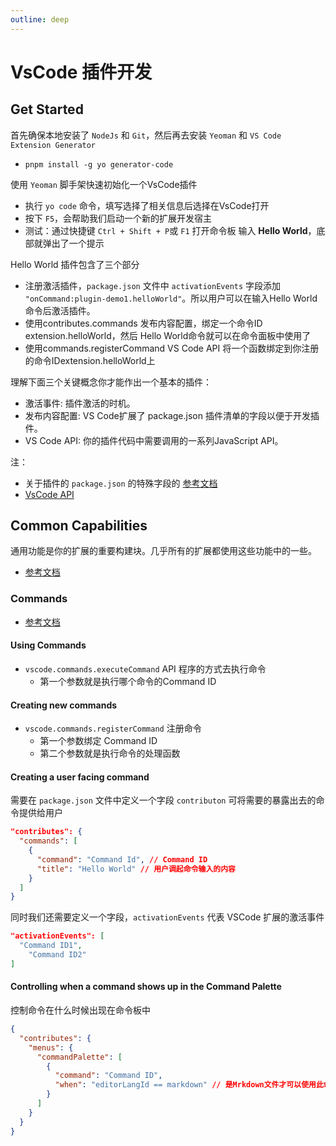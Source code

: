 ```yaml
---
outline: deep
---
```


# VsCode 插件开发

## Get Started

首先确保本地安装了 `NodeJs` 和 `Git`，然后再去安装 `Yeoman` 和 `VS Code Extension Generator`

- `pnpm install -g yo generator-code`

使用 `Yeoman` 脚手架快速初始化一个VsCode插件

- 执行 `yo code` 命令，填写选择了相关信息后选择在VsCode打开
- 按下 `F5`，会帮助我们启动一个新的扩展开发宿主
- 测试：通过快捷键 `Ctrl + Shift + P`或 `F1` 打开命令板 输入 **Hello World**，底部就弹出了一个提示

Hello World 插件包含了三个部分

- 注册激活插件，`package.json` 文件中 `activationEvents` 字段添加 `"onCommand:plugin-demo1.helloWorld"`。所以用户可以在输入Hello World命令后激活插件。
- 使用contributes.commands 发布内容配置，绑定一个命令ID extension.helloWorld，然后 Hello World命令就可以在命令面板中使用了
- 使用commands.registerCommand VS Code API 将一个函数绑定到你注册的命令IDextension.helloWorld上


理解下面三个关键概念你才能作出一个基本的插件：

- 激活事件: 插件激活的时机。
- 发布内容配置: VS Code扩展了 package.json 插件清单的字段以便于开发插件。
- VS Code API: 你的插件代码中需要调用的一系列JavaScript API。

注：

- 关于插件的 `package.json` 的特殊字段的 [参考文档](https://code.visualstudio.com/api/references/extension-manifest)
- [VsCode API](https://code.visualstudio.com/api/references/vscode-api)

## Common Capabilities

通用功能是你的扩展的重要构建块。几乎所有的扩展都使用这些功能中的一些。

- [参考文档](https://code.visualstudio.com/api/extension-capabilities/common-capabilities)

### Commands

- [参考文档](https://code.visualstudio.com/api/extension-guides/command)

#### Using Commands

- `vscode.commands.executeCommand` API 程序的方式去执行命令
  - 第一个参数就是执行哪个命令的Command ID



#### Creating new commands

- `vscode.commands.registerCommand` 注册命令
  - 第一个参数绑定 Command ID
  - 第二个参数就是执行命令的处理函数

#### Creating a user facing command

需要在 `package.json` 文件中定义一个字段 `contributon` 可将需要的暴露出去的命令提供给用户

```json
"contributes": {
  "commands": [
    {
      "command": "Command Id", // Command ID
      "title": "Hello World" // 用户调起命令输入的内容
    }
  ]
}
```

同时我们还需要定义一个字段，`activationEvents` 代表 VSCode 扩展的激活事件

```json
"activationEvents": [
  "Command ID1",
	"Command ID2"
]
```

#### Controlling when a command shows up in the Command Palette

控制命令在什么时候出现在命令板中

```json
{
  "contributes": {
    "menus": {
      "commandPalette": [
        {
          "command": "Command ID",
          "when": "editorLangId == markdown" // 是Mrkdown文件才可以使用此命令
        }
      ]
    }
  }
}
```























